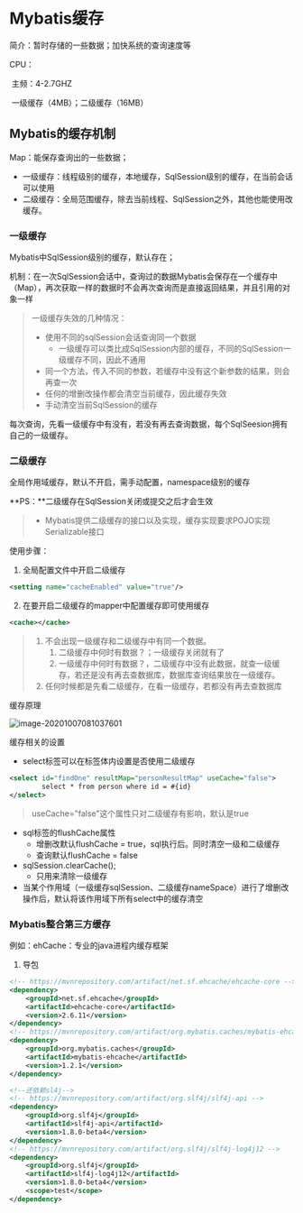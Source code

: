 # Mybatis缓存

简介：暂时存储的一些数据；加快系统的查询速度等

CPU：

​	主频：4-2.7GHZ

​	一级缓存（4MB）；二级缓存（16MB）

## Mybatis的缓存机制

Map：能保存查询出的一些数据；

- 一级缓存：线程级别的缓存，本地缓存，SqlSession级别的缓存，在当前会话可以使用
- 二级缓存：全局范围缓存，除去当前线程、SqlSession之外，其他也能使用改缓存。



### 一级缓存

Mybatis中SqlSession级别的缓存，默认存在；

机制：在一次SqlSession会话中，查询过的数据Mybatis会保存在一个缓存中（Map），再次获取一样的数据时不会再次查询而是直接返回结果，并且引用的对象一样



> 一级缓存失效的几种情况：
>
> - 使用不同的sqlSession会话查询同一个数据
>   - 一级缓存可以类比成SqlSession内部的缓存，不同的SqlSession一级缓存不同，因此不通用
> - 同一个方法，传入不同的参数，若缓存中没有这个新参数的结果，则会再查一次
> - 任何的增删改操作都会清空当前缓存，因此缓存失效
> - 手动清空当前SqlSession的缓存

每次查询，先看一级缓存中有没有，若没有再去查询数据，每个SqlSeesion拥有自己的一级缓存。



### 二级缓存

全局作用域缓存，默认不开启，需手动配置，namespace级别的缓存

**PS：**二级缓存在SqlSession关闭或提交之后才会生效

> - Mybatis提供二级缓存的接口以及实现，缓存实现要求POJO实现Serializable接口

使用步骤：

1. 全局配置文件中开启二级缓存

```xml
<setting name="cacheEnabled" value="true"/>
```

2. 在要开启二级缓存的mapper中配置缓存即可使用缓存

```xml
<cache></cache>
```

> 1. 不会出现一级缓存和二级缓存中有同一个数据。
>    1. 二级缓存中何时有数据？；一级缓存关闭就有了
>    2. 一级缓存中何时有数据？，二级缓存中没有此数据，就查一级缓存，若还是没有再去查数据库，数据库查询结果放在一级缓存。
> 2. 任何时候都是先看二级缓存，在看一级缓存，若都没有再去查数据库

缓存原理

![image-20201007081037601](/Users/yangxiansheng/笔记/images/image-20201007081037601.png)

缓存相关的设置

- select标签可以在标签体内设置是否使用二级缓存

```xml
<select id="findOne" resultMap="personResultMap" useCache="false">
        select * from person where id = #{id}
</select>
```

> useCache="false"这个属性只对二级缓存有影响，默认是true

- sql标签的flushCache属性
  - 增删改默认flushCache = true，sql执行后。同时清空一级和二级缓存
  - 查询默认flushCache = false
- sqlSession.clearCache();
  - 只用来清除一级缓存
- 当某个作用域（一级缓存sqlSession、二级缓存nameSpace）进行了增删改操作后，默认将该作用域下所有select中的缓存清空

### Mybatis整合第三方缓存

例如：ehCache：专业的java进程内缓存框架

1. 导包

```xml
<!-- https://mvnrepository.com/artifact/net.sf.ehcache/ehcache-core -->
<dependency>
    <groupId>net.sf.ehcache</groupId>
    <artifactId>ehcache-core</artifactId>
    <version>2.6.11</version>
</dependency>
<!-- https://mvnrepository.com/artifact/org.mybatis.caches/mybatis-ehcache -->
<dependency>
    <groupId>org.mybatis.caches</groupId>
    <artifactId>mybatis-ehcache</artifactId>
    <version>1.2.1</version>
</dependency>

<!--还依赖sl4j-->
<!-- https://mvnrepository.com/artifact/org.slf4j/slf4j-api -->
<dependency>
    <groupId>org.slf4j</groupId>
    <artifactId>slf4j-api</artifactId>
    <version>1.8.0-beta4</version>
</dependency>
<!-- https://mvnrepository.com/artifact/org.slf4j/slf4j-log4j12 -->
<dependency>
    <groupId>org.slf4j</groupId>
    <artifactId>slf4j-log4j12</artifactId>
    <version>1.8.0-beta4</version>
    <scope>test</scope>
</dependency>

```

